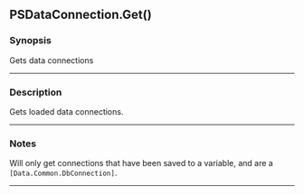 PSDataConnection.Get()
----------------------

### Synopsis
Gets data connections

---

### Description

Gets loaded data connections.

---

### Notes
Will only get connections that have been saved to a variable, and are a `[Data.Common.DbConnection]`.

---
